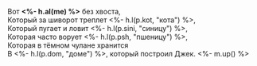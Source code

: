 
Вот **<%- h.al(me) %>** без хвоста,  
Который за шиворот треплет <%- h.l(p.kot, "кота") %>,  
Который пугает и ловит <%- h.l(p.sini, "синицу") %>,  
Которая часто ворует <%- h.l(p.psh, "пшеницу") %>,  
Которая в тёмном чулане хранится  
В <%- h.l(p.dom, "доме") %>, который построил Джек. <%- m.up() %>
